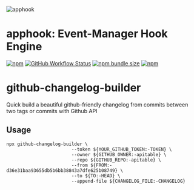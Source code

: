 
![apphook](https://socialify.git.ci/apitable/github-changelog-builder/image?description=1&font=Inter&language=1&name=1&pattern=Diagonal%20Stripes&stargazers=1&theme=Dark)
# apphook: Event-Manager Hook Engine 

[![npm](https://img.shields.io/npm/v/github-changelog-builder)](https://www.npmjs.com/package/github-changelog-builder)
[![GitHub Workflow Status](https://img.shields.io/github/workflow/status/apitable/github-changelog-builder/npm-publish)](https://github.com/apitable/github-changelog-builder/actions)
[![npm bundle size](https://img.shields.io/bundlephobia/min/github-changelog-builder)](https://www.npmjs.com/package/github-changelog-builder)
[![npm](https://img.shields.io/npm/dm/github-changelog-builder)](https://www.npmjs.com/package/github-changelog-builder)

# github-changelog-builder 

Quick build a beautiful github-friendly changelog from commits between two tags or commits with Github API


## Usage

```
npx github-changelog-builder \
                        --token ${YOUR_GITHUB_TOKEN:-TOKEN} \
                        --owner ${GITHUB_OWNER:-apitable} \
                        --repo ${GITHUB_REPO:-apitable} \
                        --from ${FROM:-d36e31baa93655db5b6bb38843a7dfe625b08749} \
                        --to ${TO:-HEAD} \
                        --append-file ${CHANGELOG_FILE:-CHANGELOG}
```